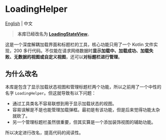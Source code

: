 # LoadingHelper

[English](https://github.com/DylanCaiCoding/LoadingHelper) | 中文

>**本库已经改名为 [LoadingStateView](https://github.com/DylanCaiCoding/LoadingStateView)**。

这是一个深度解耦加载界面和标题栏的工具，核心功能只用了一个 Kotlin 文件实现，200 多行代码。不仅能在请求网络数据时**显示加载中、加载成功、加载失败、无数据的视图或自定义视图**，还可以**对标题栏进行管理**。

## 为什么改名

本库是包含了显示加载状态视图和管理标题栏两个功能，所以之前用了一个中性的名字 `LoadingHelper`。但这就导致有以下问题：

- 通过工具类名不容易联想到用于显示加载状态的视图。
- 容易误解是不是也能管理加载弹框。最初是有该功能，但是后来觉得功能太杂就砍了。
- 另一个管理标题栏虽然很重要，但其实算是一个添加装饰视图的辅助功能。

所以决定进行改名，提高代码的阅读性。

